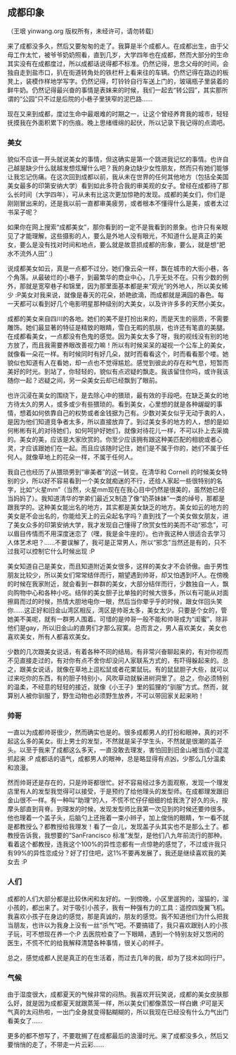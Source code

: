 

## 成都印象

（王垠 yinwang.org 版权所有，未经许可，请勿转载）

来了成都没多久，然后又要匆匆的走了。我算是半个成都人。在成都出生，由于父母工作太忙，被爷爷奶奶照看，直到几岁，大学四年也在成都，然而大部分的生命其实没有在成都度过，所以成都话说得都不标准。仍然记得，思念父母的时间，会独自走到盐市口，扒在街道转角处的铁栏杆上看来往的车辆。仍然记得在路边的板凳上，装模作样地学写字。仍然记得，叮铃铃自行车送上门的，玻璃瓶子里装着的鲜牛奶。仍然记得最兴奋的事情是表妹来的时候，我们一起去“转公园”，其实那所谓的“公园”只不过是后院的小巷子里狭窄的泥巴路……

现在又来到成都，度过生命中最艰难的时期之一，让这个曾经养育我的城市，轻轻抚摸我在外面积累下的伤痕。晚上思绪缠绵的起伏，所以记录下我记得的点滴吧。

### 美女

貌似不应该一开头就说美女的事情，但这确实是第一个跳进我记忆的事情。也许自己越是缺少什么就越发想炫耀什么吧？我的身边缺少女性朋友，然而只有她们能够让我忘记伤痛。在这次回到成都以前，我从未在世界的任何其他地方（包括全美国美女最多的印第安纳大学）看到如此多符合我的审美观的女子。曾经在成都待了那么长时间（大学四年），可从未有比这次更加惊艳的发现。成都的美女们，你们是刚刚冒出来的，还是我以前一直都审美疲劳，或者根本不懂得什么是美，或者太过书呆子呢？

如果你在网上搜索“成都美女”，那你看到的一定不是我看到的景象。也许只有亲眼见了才能理解，这些摄影的人，要么是外地人没有眼光，不知道什么是真正的美女，要么是没有找对时间和地点，要么就是故意损成都的形象，要么，就是想“肥水不流外人田” :)

说成都美女如云，真是一点都不过分。她们像云朵一样，飘在城市的大街小巷，各个角落。从最破烂的小巷子，到最繁华的商业中心，几乎无处不在。只有少数的例外，那就是宽窄巷子和锦里，因为那里面基本都是来“观光”的外地人，所以美女稀少 :P美女对我来说，就像是春天的花朵，娇艳欲滴，而成都就是满园的春色。每一天都可以看到好几个电影明星那种级别的大美女，以及许许多多的天然小美女。

成都的美女来自四川的各地。她们的美不是打扮出来的，而是天生的丽质，不需要雕饰。她们最显著的特征是精致的眼睛，雪白无暇的肌肤，也许还有笔直的美腿。在成都看美女，一点都没有色鬼的感觉。因为美女太多了呀，我的视线没有别的地方放了，而且我需要养眼改善视力嘛！所以有时候呆呆的凝视一个公车上的美女，就像看一朵花一样。有时候同时有好几朵，就时而看看这个，时而看看那个喽。她貌似也知道有人在看她，却一点也不觉得尴尬。感觉到彼此的存在和气息，短暂而美好的时光。到站了，你轻轻的，貌似有点迟疑的飘走。我该留住你吗，或许我该随你一起？迟疑之间，另一朵美女云却已经飘到了眼前。

也许沉浸在美女的围绕下，是去除心中的猥琐，最有效的手段吧。在缺乏美女的地方待太久的男人，或多或少有些猥琐的。看到美女，心里想的就是各种龌龊的事情，想着如何依靠自己的权势或者金钱据为己有。少数对美女似乎无动于衷的人，是因为他们知道竞争者太多，所以直接放弃了。到过美女多的地方的人，想的是如何彬彬有礼的对待她们，如何呵护好她们，就像对待花儿一样，不可以扑上去采摘的。美女的美，应该是大家欣赏的。你至少应该拥有跟这种美匹配的相貌或者心灵，才应该跟她们在一起。而且应该随时记住，她们是不属于你的，她们不属于任何人。就像草地上的花朵一样，不属于任何人。

我自己也经历了从猥琐男到“审美者”的这一转变。在清华和 Cornell 的时候美女特别的少，所以好不容易看到一个美女就痴迷的不行，还给人家起一些很特别的名字，比如“火星mm”（当然，火星mm现在在我心目中仍然是很美的，虽然她已经当妈妈了）。我知道清华的学弟们最近又制造了像“奶茶妹妹”一类的绰号，那都是跟我学的。这种美女能出名的地方，其实都是美女缺乏的地方。美女如云的地方的美女是不会出名的，你能给天上的云朵起名字吗？直到找了一个美女做女朋友，进了美女众多的印第安纳大学，我才发现自己懂得了欣赏女性的美而不动“邪念”，可以眉目传情而不用深度迷恋了（嘿，我是金牛座的）。也许我这种人很适合去学习人体艺术吧？……不要误解了，我可是正常男人，所以“邪念”当然还是有的，只不过我可以控制它什么时候出现 :P

美女知道自己是美女，而且知道附近美女很多，这样的美女才不会骄傲。由于男性朋友比较少，所以美女们常常结伴而行，期望遇到帅哥，却又怕遇到坏人。在傍晚的时候在我家附近，就会看到一群群的美女，大部分结伴而行，少数独自一人，飘向购物中心和各种小吃。结伴的美女胆子比单独的时候大很多，所以有可能从对面擦肩而过的时候，热情大胆地电你一眼，然后当你晕乎乎的时候，跟女伴回头笑你……这正好和旧金山湾区相反，湾区是帅哥太多，美女太少。只要是个女的，管她美不美呢，就有一群男人围着。可惜的是帅哥一般不能和帅哥成为“闺蜜”，除非他们是gay，所以旧金山的直男们才那么寂寞。总而言之，男人喜欢美女，美女也喜欢美女，所有人都喜欢美女。

少数的几次跟美女说话，有着各种不同的结局。有非常兴奋聊起来的，有对你视而不见直接走过的，有对你有点不舍你却没问人家联系方式的，有吓得躲起来的。总之，跟美女说话，就像在草地上逗松鼠或者花栗鼠玩。有的鼠鼠胆子大些，就可以过来吃你的东西，有的胆子特别小，风吹草动就躲进树洞里了。总之，你必须特别的温柔，不经意的轻轻的接近，就像《小王子》里的狐狸的“驯服”方式。然而，就算别人被你驯服了，野生动物也必须野生放养，不可以带回家关起来哟！

### 帅哥

一直以为成都帅哥很少，然而确实也是的。很多成都男人的打扮和眼神，真的对不起这么多的美女。街上男士的发型，不然就是呆子学生头，不然就是很潮的盖子头。以至于我来了成都这么多天，一直没敢去理发，害怕回到旧金山被当成小混混抓起来 :P 成都话的语气，成都男人的眼神，总是略显得有点凶，少那么几分温柔和浪漫。

然而帅哥还是存在的，只是帅哥都很忙。好不容易经过多方面观察，发现一个理发店里有人的发型我觉得可以接受，于是预约了给他理头的发型师。在成都理发跟旧金山很不一样。有一种叫“助理”的人，不慌不忙仔仔细细的给我洗了好久的头，按摩头部直到背脊。到理发的时候，发现发型师比我第一次见到的时候还要帅很多。他也理着一个盖子头，后脑勺上还拖着一束小辫子，加上俊俏的眼睛，乍一看不就是都教授么？都教授给我理发！看了一会儿，发现盖子头其实也不是那么土了。都教授告诉我，我想要的“SanFrancisco 标准”发型，是他们八九年前流行的那种。看着这个都教授，连我这个100%的异性恋都有一点惊艳的感觉了，不过或许我只有99%的异性恋成分？好了打住吧，这1%不要再发展了，我还是继续喜欢我的美女去 :P

### 人们

成都的人们大部分都是比较休闲和友好的。一到傍晚，小区里遛狗的，溜猫的，溜小孩的，都出来了。对于吸引小孩子，我有一种强有力的工具：遥控四旋翼飞机。我喜欢小孩子在身边的感觉，那是真诚的，朋友的感觉。我不知道他们为什么把我当朋友，也许以为我身上没有一丝“杀气”吧。不要搞错了，我只喜欢跟别人的小孩子玩，可不想现在养一个:P 去医院检查了一下眼睛，遇到一个特别友好又悠闲的医生，不慌不忙的给我解释清楚各种事情，很关心的样子。

总之，感觉成都人民是真正的在生活着，而过去几年的我，却为了技术如同行尸。

### 气候

由于湿度很大，成都夏天的气候非常的闷热。我喜欢开玩笑说，成都的美女皮肤那么好，就是因为成都夏天就跟蒸笼一样，所以美女们都像蒸饺一样白嫩 :P可是天气真的太闷热啦，一出门全身就变得黏糊糊的，所以我现在已经没有什么力气出门看美女了……

更多的都不想写了，不要耽搁了在成都最后的浪漫时光。来了成都没多久，然后又要悄悄的走了，不带走一片云彩……

